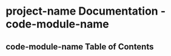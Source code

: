 # project-name Documentation - code-module-name
<!-- INSERT MODULE DESCRIPTION HERE -->

## code-module-name Table of Contents
<!-- INSERT A TOC TO ALL RELEVANT DOCS -->
